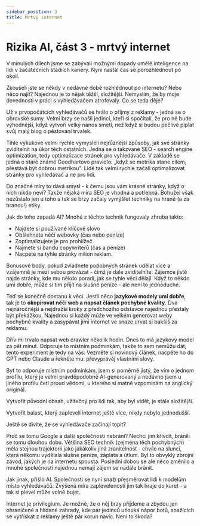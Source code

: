 ```yaml
---
sidebar_position: 3
title: Mrtvý internet
---
```


# Rizika AI, část 3 - mrtvý internet

V minulých dílech jsme se zabývali možnými dopady umělé inteligence na lidi v začátečních stádiích kariéry. Nyní nastal čas se porozhlédnout po okolí.

Zkoušeli jste se někdy v nedávné době rozhlédnout po internetu? Nebo něco najít? Najednou je to nějak těžší, složitější. Nemyslím, že by moje dovednosti v práci s vyhledávačem atrofovaly. Co se teda děje?

Už v prvopočátcích vyhledávačů se hrálo o příjmy z reklamy - jedná se o obrovské sumy. Velmi brzy se našli jedinci, kteří si spočítali, že pro ně bude výhodnější, když vytvoří velký nános smetí, než když si budou pečlivě piplat svůj malý blog o pěstování trvalek.

Tihle vykukové velmi rychle vymysleli nejrůznější způsoby, jak své stránky zviditelnit na úkor těch ostatních. Jedná se o takzvané SEO - search engine optimization, tedy optimalizace stránek pro vyhledávače. V základě se jedná o staré známé Goodhartovo pravidlo: „když se metrika stane cílem, přestává být dobrou metrikou". Lidé tak velmi rychle začali optimalizovat stránky pro vyhledávač a ne pro lidi.

Do značné míry to dává smysl - k čemu jsou vám krásné stránky, když o nich nikdo neví? Takže nějaká míra SEO je vhodná a potřebná. Bohužel však nezůstalo jen u toho a tak se brzy začaly vymýšlet techniky na hraně (a za hranou!) etiky.

Jak do toho zapadá AI? Mnohé z těchto technik fungovaly zhruba takto:

- Najdete si používané klíčové slovo
- Obšlehnete něčí webovky (čas nebo peníze)
- Zoptimalizujete je pro prohlížeč
- Najmete si bandu copywriterů (čas a peníze)
- Nacpete na tyhle stránky milion reklam.

Bonusové body, pokud zvládnete podobných stránek udělat více a vzájemně je mezi sebou provázat - čímž je dále zviditelníte. Zájemce jistě najde stránky, kde mu někdo poradí, jak se tyhle věci dělají. Když to někdo umí dobře, může si tím přijít na slušné peníze - ale není to jednoduché.

Teď se konečně dostanu k věci. Jestli něco **jazykové modely umí dobře**, tak je to **okopírovat něčí web a napsat článek pochybné kvality**. Dva nejnáročnější a nejdražší kroky z předchozího odstavce najednou přestaly být překážkou. Najednou si každý může ve velkém generovat weby pochybné kvality a zasypávat jimi internet ve snaze urvat si bakšiš za reklamu.

Dřív mi trvalo napsat web crawler několik hodin. Dnes to má jazykový model za pět minut. Odporuje to místním podmínkám, takže to sem nemůžu dát, tento experiment je tedy na vás: Vezměte si novinový článek, nacpěte ho do GPT nebo Claude a řekněte mu: převyprávěj vlastními slovy.

Byť to odporuje místním podmínkám, jsem si poměrně jistý, že vím o jednom profilu, který je velmi pravděpodobně AI-generovaný a nedávno jsem u jiného profilu četl proud vědomí, u kterého si matně vzpomínám na anglický originál.

Vytvořit původní obsah, užitečný pro lidi tak, aby byl vidět, je stále složitější.

Vytvořit balast, který zaplevelí internet ještě více, nikdy nebylo jednodušší.

Ještě se divíte, že se vyhledávače začínají topit?

Proč se tomu Google a další společnosti nebrání? Nechci jim křivdit, bránili se tomu dlouhou dobu. Většina SEO technik (zejména těch pochybných) měla stejnou trajektorii jako jakákoliv jiná zranitelnost - chvíle na slunci, která někomu vydělala slušné peníze, záplata a útlum. Byl to obvyklý zbrojní závod, jakých je na internetu spousta. Poslední dobou se ale něco změnilo a mnohé společnosti najednou nemají zájem se nadále bránit.

Jak jinak, přišlo AI. Společnosti se nyní snaží přesměrovat lidi k modelům místo vyhledávačů. Zvýšená míra zaplevelenosti jim tak hraje do karet - a tak si plevel může volně bujet.

Internet je privilegium. Je možné, že o něj brzy přijdeme a zbydou jen ohraničené a hlídané zahrady, kde pár jedinců utlouká nápor botů, snažících se vytřískat z reklamy ještě pár korun navíc. Není to škoda?
